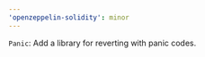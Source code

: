 ```yaml
---
'openzeppelin-solidity': minor
---
```


`Panic`: Add a library for reverting with panic codes.
